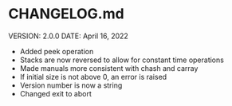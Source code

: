 # CHANGELOG.md

VERSION: 2.0.0
DATE: April 16, 2022

+ Added peek operation
+ Stacks are now reversed to allow for constant time operations
+ Made manuals more consistent with chash and carray
+ If initial size is not above 0, an error is raised
+ Version number is now a string
+ Changed exit to abort
